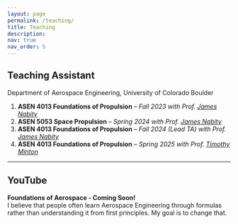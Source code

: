 ```yaml
---
layout: page
permalink: /teaching/
title: Teaching
description:
nav: true
nav_order: 5
---
```


## Teaching Assistant
Department of Aerospace Engineering, University of Colorado Boulder

1. **ASEN 4013 Foundations of Propulsion** – *Fall 2023 with Prof. [James Nabity](https://www.colorado.edu/aerospace/james-nabity)*
2. **ASEN 5053 Space Propulsion** – *Spring 2024 with Prof. [James Nabity](https://www.colorado.edu/aerospace/james-nabity)*
3. **ASEN 4013 Foundations of Propulsion** – *Fall 2024 (Lead TA) with Prof. [James Nabity](https://www.colorado.edu/aerospace/james-nabity)*
4. **ASEN 4013 Foundations of Propulsion** – *Spring 2025 with Prof. [Timothy Minton](https://www.colorado.edu/aerospace/timothy-k-minton)*

---

## YouTube
**Foundations of Aerospace - Coming Soon!**  
I believe that people often learn Aerospace Engineering through formulas rather than understanding it from first principles. My goal is to change that.

<!--
My tutorial on 3-CNF SAT to Subset Sum reduction is the **most watched video on the topic** on the internet. 
Check out the nice comments I got :)

[[Link to the YouTube tutorial]](https://youtu.be/k8RkYp5KhhU?si=-LQI-fJ0rnPpG4gg)

<div class="video-container">
    <iframe src="https://www.youtube.com/embed/k8RkYp5KhhU"
            title="YouTube video player"
            frameborder="0"
            allow="accelerometer; autoplay; clipboard-write; encrypted-media; gyroscope; picture-in-picture"
            allowfullscreen>
    </iframe>
</div>
-->

